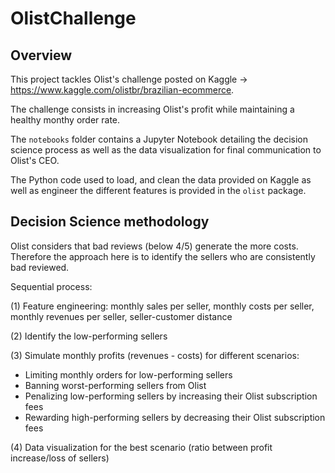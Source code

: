 # OlistChallenge

## Overview

This project tackles Olist's challenge posted on Kaggle -> https://www.kaggle.com/olistbr/brazilian-ecommerce.

The challenge consists in increasing Olist's profit while maintaining a healthy monthy order rate.

The `notebooks` folder contains a Jupyter Notebook detailing the decision science process as well as the data visualization for final communication to Olist's CEO.

The Python code used to load, and clean the data provided on Kaggle as well as engineer the different features is provided in the `olist` package.

## Decision Science methodology

Olist considers that bad reviews (below 4/5) generate the more costs. Therefore the approach here is to identify the sellers who are consistently bad reviewed.

Sequential process:

(1) Feature engineering: monthly sales per seller, monthly costs per seller, monthly revenues per seller, seller-customer distance

(2) Identify the low-performing sellers

(3) Simulate monthly profits (revenues - costs) for different scenarios: 

  * Limiting monthly orders for low-performing sellers
  * Banning worst-performing sellers from Olist
  * Penalizing low-performing sellers by increasing their Olist subscription fees
  * Rewarding high-performing sellers by decreasing their Olist subscription fees

(4) Data visualization for the best scenario (ratio between profit increase/loss of sellers)
